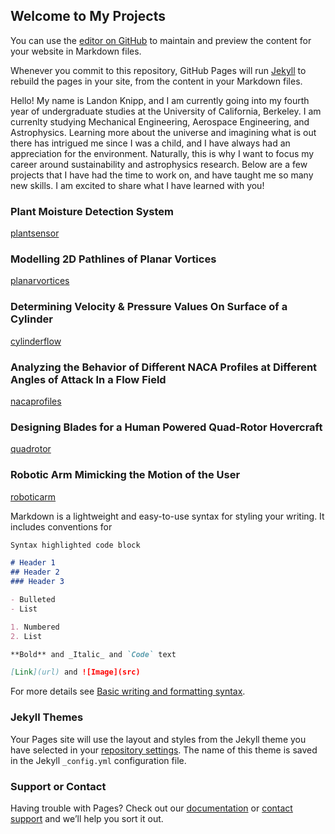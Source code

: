 ## Welcome to My Projects

You can use the [editor on GitHub](https://github.com/lankni154/projects/edit/gh-pages/index.md) to maintain and preview the content for your website in Markdown files.

Whenever you commit to this repository, GitHub Pages will run [Jekyll](https://jekyllrb.com/) to rebuild the pages in your site, from the content in your Markdown files.

Hello! My name is Landon Knipp, and I am currently going into my fourth year of undergraduate studies at the University of California, Berkeley. I am currenlty studying Mechanical Engineering, Aerospace Engineering, and Astrophysics. Learning more about the universe and imagining what is out there has intrigued me since I was a child, and I have always had an appreciation for the environment. Naturally, this is why I want to focus my career around sustainability and astrophysics research. Below are a few projects that I have had the time to work on, and have taught me so many new skills. I am excited to share what I have learned with you!

### Plant Moisture Detection System

[plantsensor](https://youtu.be/JIw86oj8DYE)

### Modelling 2D Pathlines of Planar Vortices

[planarvortices](https://lankni154.github.io/projects/planarvortices.pdf)

### Determining Velocity & Pressure Values On Surface of a Cylinder

[cylinderflow](https://lankni154.github.io/projects/cylinderflow.pdf)

### Analyzing the Behavior of Different NACA Profiles at Different Angles of Attack In a Flow Field

[nacaprofiles](https://lankni154.github.io/projects/nacaprofiles.pdf)

### Designing Blades for a Human Powered Quad-Rotor Hovercraft

[quadrotor](https://lankni154.github.io/projects/quadrotor.pdf)

### Robotic Arm Mimicking the Motion of the User

[roboticarm](https://lankni154.github.io/projects/roboticarm.pdf)

Markdown is a lightweight and easy-to-use syntax for styling your writing. It includes conventions for

```markdown
Syntax highlighted code block

# Header 1
## Header 2
### Header 3

- Bulleted
- List

1. Numbered
2. List

**Bold** and _Italic_ and `Code` text

[Link](url) and ![Image](src)
```

For more details see [Basic writing and formatting syntax](https://docs.github.com/en/github/writing-on-github/getting-started-with-writing-and-formatting-on-github/basic-writing-and-formatting-syntax).

### Jekyll Themes

Your Pages site will use the layout and styles from the Jekyll theme you have selected in your [repository settings](https://github.com/lankni154/projects/settings/pages). The name of this theme is saved in the Jekyll `_config.yml` configuration file.

### Support or Contact

Having trouble with Pages? Check out our [documentation](https://docs.github.com/categories/github-pages-basics/) or [contact support](https://support.github.com/contact) and we’ll help you sort it out.
